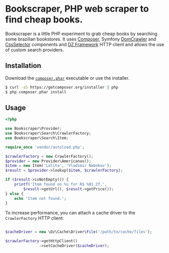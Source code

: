 Bookscraper, PHP web scraper to find cheap books.
=================================================

Bookscraper is a little PHP experiment to grab cheap books by searching some brazilian bookstores. It uses [Composer](http://getcomposer.org/), Symfony [DomCrawler](https://github.com/symfony/DomCrawler) and [CssSelector](https://github.com/symfony/CssSelector) components and [DZ Framework](https://github.com/dzestudio/dz-framework) HTTP client and allows the use of custom search providers.

Installation
------------

Download the [`composer.phar`](https://getcomposer.org/composer.phar) executable or use the installer.

``` sh
$ curl -sS https://getcomposer.org/installer | php
$ php composer.phar install
```

Usage
-----

``` php
<?php

use Bookscraper\Provider;
use Bookscraper\Search\CrawlerFactory;
use Bookscraper\Search\Item;

require_once 'vendor/autoload.php';

$crawlerFactory = new CrawlerFactory();
$provider = new Provider\Americanas();
$item = new Item('Lolita', 'Vladimir Nabokov');
$result = $provider->lookup($item, $crawlerFactory);

if ($result->isNotEmpty()) {
    printf('Item found on %s for R$ %01.2f.',
        $result->getUrl(), $result->getPrice());
} else {
    echo 'Item not found.';
}
```

To increase performance, you can attach a cache driver to the `CrawlerFactory` HTTP client:

``` php

$cacheDriver = new \Dz\Cache\Driver\File('/path/to/cache/files');

$crawlerFactory->getHttpClient()
               ->setCacheDriver($cacheDriver);
```
